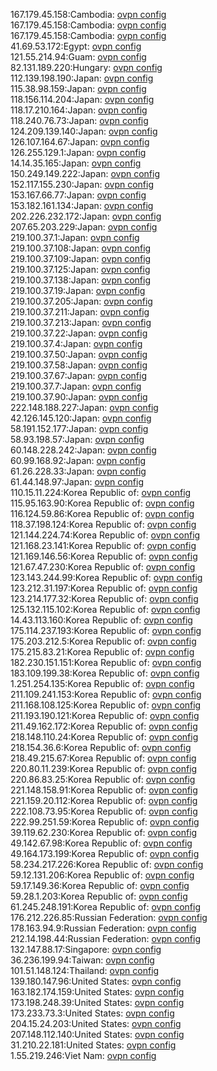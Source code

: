 167.179.45.158:Cambodia: [ovpn config](vpn/167_179_45_158.ovpn)  
167.179.45.158:Cambodia: [ovpn config](vpn/167_179_45_158.ovpn)  
167.179.45.158:Cambodia: [ovpn config](vpn/167_179_45_158.ovpn)  
41.69.53.172:Egypt: [ovpn config](vpn/41_69_53_172.ovpn)  
121.55.214.94:Guam: [ovpn config](vpn/121_55_214_94.ovpn)  
82.131.189.220:Hungary: [ovpn config](vpn/82_131_189_220.ovpn)  
112.139.198.190:Japan: [ovpn config](vpn/112_139_198_190.ovpn)  
115.38.98.159:Japan: [ovpn config](vpn/115_38_98_159.ovpn)  
118.156.114.204:Japan: [ovpn config](vpn/118_156_114_204.ovpn)  
118.17.210.164:Japan: [ovpn config](vpn/118_17_210_164.ovpn)  
118.240.76.73:Japan: [ovpn config](vpn/118_240_76_73.ovpn)  
124.209.139.140:Japan: [ovpn config](vpn/124_209_139_140.ovpn)  
126.107.164.67:Japan: [ovpn config](vpn/126_107_164_67.ovpn)  
126.255.129.1:Japan: [ovpn config](vpn/126_255_129_1.ovpn)  
14.14.35.165:Japan: [ovpn config](vpn/14_14_35_165.ovpn)  
150.249.149.222:Japan: [ovpn config](vpn/150_249_149_222.ovpn)  
152.117.155.230:Japan: [ovpn config](vpn/152_117_155_230.ovpn)  
153.167.66.77:Japan: [ovpn config](vpn/153_167_66_77.ovpn)  
153.182.161.134:Japan: [ovpn config](vpn/153_182_161_134.ovpn)  
202.226.232.172:Japan: [ovpn config](vpn/202_226_232_172.ovpn)  
207.65.203.229:Japan: [ovpn config](vpn/207_65_203_229.ovpn)  
219.100.37.1:Japan: [ovpn config](vpn/219_100_37_1.ovpn)  
219.100.37.108:Japan: [ovpn config](vpn/219_100_37_108.ovpn)  
219.100.37.109:Japan: [ovpn config](vpn/219_100_37_109.ovpn)  
219.100.37.125:Japan: [ovpn config](vpn/219_100_37_125.ovpn)  
219.100.37.138:Japan: [ovpn config](vpn/219_100_37_138.ovpn)  
219.100.37.19:Japan: [ovpn config](vpn/219_100_37_19.ovpn)  
219.100.37.205:Japan: [ovpn config](vpn/219_100_37_205.ovpn)  
219.100.37.211:Japan: [ovpn config](vpn/219_100_37_211.ovpn)  
219.100.37.213:Japan: [ovpn config](vpn/219_100_37_213.ovpn)  
219.100.37.22:Japan: [ovpn config](vpn/219_100_37_22.ovpn)  
219.100.37.4:Japan: [ovpn config](vpn/219_100_37_4.ovpn)  
219.100.37.50:Japan: [ovpn config](vpn/219_100_37_50.ovpn)  
219.100.37.58:Japan: [ovpn config](vpn/219_100_37_58.ovpn)  
219.100.37.67:Japan: [ovpn config](vpn/219_100_37_67.ovpn)  
219.100.37.7:Japan: [ovpn config](vpn/219_100_37_7.ovpn)  
219.100.37.90:Japan: [ovpn config](vpn/219_100_37_90.ovpn)  
222.148.188.227:Japan: [ovpn config](vpn/222_148_188_227.ovpn)  
42.126.145.120:Japan: [ovpn config](vpn/42_126_145_120.ovpn)  
58.191.152.177:Japan: [ovpn config](vpn/58_191_152_177.ovpn)  
58.93.198.57:Japan: [ovpn config](vpn/58_93_198_57.ovpn)  
60.148.228.242:Japan: [ovpn config](vpn/60_148_228_242.ovpn)  
60.99.168.92:Japan: [ovpn config](vpn/60_99_168_92.ovpn)  
61.26.228.33:Japan: [ovpn config](vpn/61_26_228_33.ovpn)  
61.44.148.97:Japan: [ovpn config](vpn/61_44_148_97.ovpn)  
110.15.11.224:Korea Republic of: [ovpn config](vpn/110_15_11_224.ovpn)  
115.95.163.90:Korea Republic of: [ovpn config](vpn/115_95_163_90.ovpn)  
116.124.59.86:Korea Republic of: [ovpn config](vpn/116_124_59_86.ovpn)  
118.37.198.124:Korea Republic of: [ovpn config](vpn/118_37_198_124.ovpn)  
121.144.224.74:Korea Republic of: [ovpn config](vpn/121_144_224_74.ovpn)  
121.168.23.141:Korea Republic of: [ovpn config](vpn/121_168_23_141.ovpn)  
121.169.146.56:Korea Republic of: [ovpn config](vpn/121_169_146_56.ovpn)  
121.67.47.230:Korea Republic of: [ovpn config](vpn/121_67_47_230.ovpn)  
123.143.244.99:Korea Republic of: [ovpn config](vpn/123_143_244_99.ovpn)  
123.212.31.197:Korea Republic of: [ovpn config](vpn/123_212_31_197.ovpn)  
123.214.177.32:Korea Republic of: [ovpn config](vpn/123_214_177_32.ovpn)  
125.132.115.102:Korea Republic of: [ovpn config](vpn/125_132_115_102.ovpn)  
14.43.113.160:Korea Republic of: [ovpn config](vpn/14_43_113_160.ovpn)  
175.114.237.193:Korea Republic of: [ovpn config](vpn/175_114_237_193.ovpn)  
175.203.212.5:Korea Republic of: [ovpn config](vpn/175_203_212_5.ovpn)  
175.215.83.21:Korea Republic of: [ovpn config](vpn/175_215_83_21.ovpn)  
182.230.151.151:Korea Republic of: [ovpn config](vpn/182_230_151_151.ovpn)  
183.109.199.38:Korea Republic of: [ovpn config](vpn/183_109_199_38.ovpn)  
1.251.254.135:Korea Republic of: [ovpn config](vpn/1_251_254_135.ovpn)  
211.109.241.153:Korea Republic of: [ovpn config](vpn/211_109_241_153.ovpn)  
211.168.108.125:Korea Republic of: [ovpn config](vpn/211_168_108_125.ovpn)  
211.193.190.121:Korea Republic of: [ovpn config](vpn/211_193_190_121.ovpn)  
211.49.162.172:Korea Republic of: [ovpn config](vpn/211_49_162_172.ovpn)  
218.148.110.24:Korea Republic of: [ovpn config](vpn/218_148_110_24.ovpn)  
218.154.36.6:Korea Republic of: [ovpn config](vpn/218_154_36_6.ovpn)  
218.49.215.67:Korea Republic of: [ovpn config](vpn/218_49_215_67.ovpn)  
220.80.11.239:Korea Republic of: [ovpn config](vpn/220_80_11_239.ovpn)  
220.86.83.25:Korea Republic of: [ovpn config](vpn/220_86_83_25.ovpn)  
221.148.158.91:Korea Republic of: [ovpn config](vpn/221_148_158_91.ovpn)  
221.159.20.112:Korea Republic of: [ovpn config](vpn/221_159_20_112.ovpn)  
222.108.73.95:Korea Republic of: [ovpn config](vpn/222_108_73_95.ovpn)  
222.99.251.59:Korea Republic of: [ovpn config](vpn/222_99_251_59.ovpn)  
39.119.62.230:Korea Republic of: [ovpn config](vpn/39_119_62_230.ovpn)  
49.142.67.98:Korea Republic of: [ovpn config](vpn/49_142_67_98.ovpn)  
49.164.173.199:Korea Republic of: [ovpn config](vpn/49_164_173_199.ovpn)  
58.234.217.226:Korea Republic of: [ovpn config](vpn/58_234_217_226.ovpn)  
59.12.131.206:Korea Republic of: [ovpn config](vpn/59_12_131_206.ovpn)  
59.17.149.36:Korea Republic of: [ovpn config](vpn/59_17_149_36.ovpn)  
59.28.1.203:Korea Republic of: [ovpn config](vpn/59_28_1_203.ovpn)  
61.245.248.191:Korea Republic of: [ovpn config](vpn/61_245_248_191.ovpn)  
176.212.226.85:Russian Federation: [ovpn config](vpn/176_212_226_85.ovpn)  
178.163.94.9:Russian Federation: [ovpn config](vpn/178_163_94_9.ovpn)  
212.14.198.44:Russian Federation: [ovpn config](vpn/212_14_198_44.ovpn)  
132.147.88.17:Singapore: [ovpn config](vpn/132_147_88_17.ovpn)  
36.236.199.94:Taiwan: [ovpn config](vpn/36_236_199_94.ovpn)  
101.51.148.124:Thailand: [ovpn config](vpn/101_51_148_124.ovpn)  
139.180.147.96:United States: [ovpn config](vpn/139_180_147_96.ovpn)  
163.182.174.159:United States: [ovpn config](vpn/163_182_174_159.ovpn)  
173.198.248.39:United States: [ovpn config](vpn/173_198_248_39.ovpn)  
173.233.73.3:United States: [ovpn config](vpn/173_233_73_3.ovpn)  
204.15.24.203:United States: [ovpn config](vpn/204_15_24_203.ovpn)  
207.148.112.140:United States: [ovpn config](vpn/207_148_112_140.ovpn)  
31.210.22.181:United States: [ovpn config](vpn/31_210_22_181.ovpn)  
1.55.219.246:Viet Nam: [ovpn config](vpn/1_55_219_246.ovpn)  

